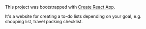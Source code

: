This project was bootstrapped with [Create React App](https://github.com/facebook/create-react-app).

It's a website for creating a to-do lists depending on your goal, e.g. shopping list, travel packing checklist.

